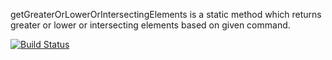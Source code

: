 
getGreaterOrLowerOrIntersectingElements is a static method which returns greater or lower or intersecting elements based on given command.

[![Build Status](https://travis-ci.com/BerkKaraaslan/Homework1.svg?branch=main)](https://travis-ci.com/BerkKaraaslan/Homework1)